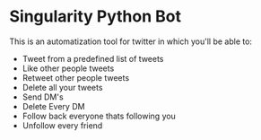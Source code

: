 <h1>Singularity Python Bot</h1>

<p>This is an automatization tool for twitter in which you'll be able to:</p>
<ul>
    <li>Tweet from a predefined list of tweets</li>
    <li>Like other people tweets</li>
    <li>Retweet other people tweets</li>
    <li>Delete all your tweets</li>
    <li>Send DM's</li>
    <li>Delete Every DM</li>
    <li>Follow back everyone thats following you</li>
    <li>Unfollow every friend</li>
</ul>
